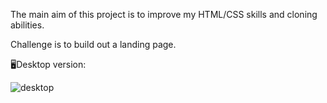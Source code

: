The main aim of this project is to improve my HTML/CSS skills and cloning abilities.

Challenge is to build out a landing page.

🖥Desktop version:

![desktop](https://user-images.githubusercontent.com/109672039/189539282-0b2a7a6e-ba1f-4c27-9dec-b7e3a6452df6.gif)
